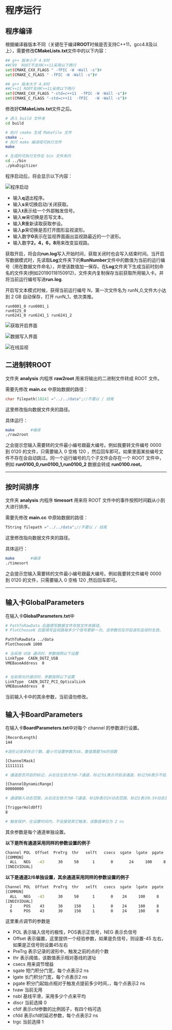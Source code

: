 <!-- RUNNING.md --- 
;; 
;; Description: 
;; Author: Hongyi Wu(吴鸿毅)
;; Email: wuhongyi@qq.com 
;; Created: 五 1月 18 15:01:28 2019 (+0800)
;; Last-Updated: 六 1月 19 20:00:29 2019 (+0800)
;;           By: Hongyi Wu(吴鸿毅)
;;     Update #: 16
;; URL: http://wuhongyi.cn -->

# 程序运行

<!-- toc -->

## 程序编译

根据编译器版本不同（关键在于编译**ROOT**时候是否支持C++11，gcc4.8及以上），需要修改**CMakeLists.txt**文件中的以下内容：

```bash
## g++ 版本小于 4.8时
##C99  ROOT不支持C++11采用以下两行
set(CMAKE_CXX_FLAGS " -fPIC -W -Wall -s")#
set(CMAKE_C_FLAGS " -fPIC -W -Wall -s")#

## g++ 版本大于 4.8时
##C++11 ROOT支持C++11采用以下两行
set(CMAKE_CXX_FLAGS "-std=c++11  -fPIC -W -Wall -s")#
set(CMAKE_C_FLAGS "-std=c++11  -fPIC   -W -Wall -s")#
```

修改好**CMakeLists.txt**文件之后。

```bash
# 进入 build 文件夹
cd build

# 执行 cmake 生成 Makefile 文件
cmake ..
# 执行 make 编译成可执行文件
make

# 生成的可执行文件在 bin 文件夹内
cd ../bin
./pkuDigitizer
```


程序启动后，将会显示以下内容：

![程序启动](/img/dgtzinit.png)

- 输入**q**退出程序。
- 输入**s**来切换启动/关闭获取。
- 输入**t**表示给一个外部触发信号。
- 输入**w**来切换是否写文本。
- 输入**R**重新读取获取参设。
- 输入**p**来切换是否打开图形监视波形。
- 输入数字**0**表示在监视界面画出监视路最近的一个波形。
- 输入数字**2，4，6，8**用来改变监视路。

获取开启，将会向**run.log**写入开始时间，获取关闭时也会写入结束时间。当开启写数据模式时，先读取**Log**文件夹下的**RunNumber**文件中的数值为当前的运行编号（用在数据文件命名），并使该数值加一保存。在**Log**文件夹下生成当前时刻命名的文件夹(例如20190118150912)，文件夹内复制保存当前获取所用输入卡。并将当前运行编号写进**run.log**.

开启写文本模式时候，获得当前运行编号 N，第一次文件名为 runN\_0,文件大小达到 2 GB 自动保存，打开 runN\_1，依次类推。

```
run0001_0 run0001_1
run0125_0
run6241_0 run6241_1 run6241_2
```

![获取开启界面](/img/dgtzstart.png)

![数据写入界面](/img/dgtzwrite.png)

![在线监视](/img/dgtzplot.png)

## 二进制转ROOT

文件夹 **analysis** 内程序 **raw2root** 用来将输出的二进制文件转成 ROOT 文件。

需要先修改 **main.cc** 中原始数据的路径：

```cpp
char filepath[1024] ="../../data";//不要以 / 结尾
```

这里修改指向数据文件夹的路径。

具体运行：

```bash
make       #编译
./raw2root
```

之会提示您输入需要转的文件最小编号跟最大编号。例如我要转文件编号 0000 到 0120 的文件，只需要输入 0 空格 120 ，然后回车即可。如果里面某些编号文件不存在会自动跳过。同一个运行编号的几个子文件会存在一个 ROOT 文件中，例如 **run0100_0,run0100_1,run0100_2** 数据会转成 **run0100.root**。

----

## 按时间排序

文件夹 **analysis** 内程序 **timesort** 用来将 ROOT 文件中的事件按照时间戳从小到大进行排序。

需要先修改 **main.cc** 中原始数据的路径：

```cpp
TString filepath ="../../data";//不要以 / 结尾
```

这里修改指向数据文件夹的路径。

具体运行：

```bash
make       #编译
./timesort
```

之会提示您输入需要转的文件最小编号跟最大编号。例如我要转文件编号 0000 到 0120 的文件，只需要输入 0 空格 120 ,然后回车即可。

----

## 输入卡GlobalParameters

在输入卡**GlobalParameters.txt**中

```bash
# PathToRawData 后面填写数据文件存放文件夹路径。
# PlotChooseN 后面填写监视路每多少个信号更新一次。该参数仅在开启波形监视时生效。

PathToRawData ../data
PlotChooseN 1000
```

```bash
# 当采用 USB 通讯时，参数按照以下设置
LinkType  CAEN_DGTZ_USB
VMEBaseAddress  0


# 当采用光纤通讯时，参数按照以下设置
LinkType  CAEN_DGTZ_PCI_OpticalLink
VMEBaseAddress  0
```

当前输入卡中的其余参数，当前请勿修改。



## 输入卡BoardParameters


在输入卡**BoardParameters.txt**中对每个 channel 的参数进行设置。

```bash
[RecordLength]
144

#波形记录采样点个数，最小可设置参数为16，数值需要为4的倍数
```

```bash
[ChannelMask]
11111111

# 通道是否开启的标记，从右往左依次为0-7通道，标记为1表示开启该通道，标记为0表示不启用该通道
```

```bash
[ChannelDynamicRange]
00000000

# 通道输入动态范围，从右往左依次为0-7通道，标记0表示2V动态范围，标记1表示0.5V动态范围。
```


```bash
[TriggerHoldOff]
8

# 触发保护，在设置时间内，不会接受其它触发，该数值单位为 2 ns
```

其余参数是每个通道单独设置。

**以下是所有通道采用同样的参数设置的例子**

```bash
Channel POL  Offset  PreTrg  thr   selft   csecs  sgate  lgate  pgate   tvaw   nsbl  discr  cfdf   cfdd   trgc  
[COMMON]
  ALL   NEG   -43      30     50      1       0       24     100     8     50     1     0     3      3      1
[INDIVIDUAL]

```


**以下是通道2/6单独设置，其余通道采用同样的参数设置的例子**

```bash
Channel POL  Offset  PreTrg  thr   selft   csecs  sgate  lgate  pgate   tvaw   nsbl  discr  cfdf   cfdd   trgc  
[COMMON]
  ALL   NEG   -43      30     50      1       0    24     100     8       50     1     0     3      3      1
[INDIVIDUAL]
  2     POS    43      30     150     1       0    24     100     8       50     1     0     3      3      1
  6     POS    43      30     150     1       0    24     100     8       50     1     0     3      3      1
```

这里重点调节的参数是

- POL 表示输入信号的极性，POS表示正信号，NEG 表示负信号
- Offset 表示偏置，这里提供一个经验参数，如果是负信号，则设置-45 左右，如果是正信号则设置45左右
- PreTrg 表示记录的波形中，触发之前的点的个数
- thr    表示阈值，该数值表示相对基线的道址
- csecs  用来调节增益
- sgate  短门积分门宽，每个点表示2 ns
- lgate  长门积分门宽，每个点表示2 ns
- pgate  积分门起始点相对于触发点提前多少时间，，每个点表示2 ns
- tvaw   当前无用
- nsbl   基线平滑，采用多少个点来平均
- discr  当前选择 0
- cfdf   表示cfd参数的比例因子，有四个档可选
- cfdd   表示cfd的延迟参数，每个点表示2 ns
- trgc   当前选择 1


<!-- RUNNING.md ends here -->

